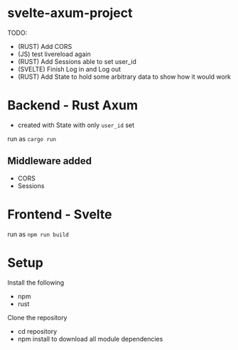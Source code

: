 # svelte-axum-project

TODO:
- (RUST) Add CORS
- (JS) test livereload again
- (RUST) Add Sessions
    able to set user_id
- (SVELTE) Finish Log in and Log out
- (RUST) Add State to hold some arbitrary data to show how it would work

# Backend - Rust Axum

- created with State with only `user_id` set

run as `cargo run`

## Middleware added
- CORS
- Sessions

# Frontend - Svelte

run as `npm run build`

# Setup

Install the following
- npm 
- rust

Clone the repository
- cd repository
- npm install to download all module dependencies